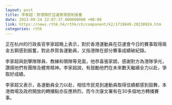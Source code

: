 ```yaml
---
layout: post
title: 李家超：對港隊於亞運表現感到振奮
date: 2023-09-24 22:07:37.000000000 +08:00
link: https://news.rthk.hk/rthk/ch/component/k2/1719849-20230924.htm
categories: rthk
---
```


正在杭州的行政長官李家超晚上表示，對於香港運動員在亞運會今日的賽事取得兩金五銅感到振奮，對此恭賀各運動員，又指港隊在部分賽事成績破紀錄。

李家超與劍擊隊隊員、教練和領隊等見面，他恭喜張家朗，感謝對方為港隊爭光，讚揚他們有團隊及體育精神。李家超說，有鼓勵他們在未來數天繼續全力以赴，爭取好成績。

李家超又表示，各運動員全力以赴，相信市民見到運動員取得佳績都感到鼓舞，本港商場及政府開放的轉播點亦反應熱烈，而今次康文署有在30多個地方轉播賽事。
